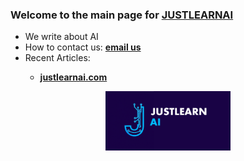 ### Welcome to the main page for [**JUSTLEARNAI**](https://justlearnai.com)

*   We write about AI
*   How to contact us: <a href="mailto:justlearnai@gmail.com"><strong>email us</strong></a>
*   Recent Articles:
    <strong>
    *   [justlearnai.com](https://justlearnai.com/)
    
<p style="text-align:center">
    <a href="https://justlearnai.com" target="_blank">
    <img src="./images/justlearnai_logo.png" width="200" alt="Justlearnai Logo"  />
    </a>
</p>
